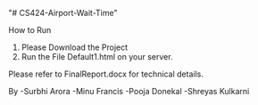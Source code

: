 "# CS424-Airport-Wait-Time"

How to Run

1. Please Download the Project
2. Run the File Default1.html on your server.

Please refer to FinalReport.docx for technical details.

By 
-Surbhi Arora
-Minu Francis
-Pooja Donekal
-Shreyas Kulkarni
